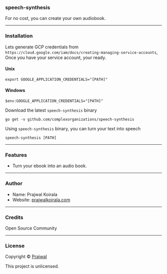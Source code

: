 ### speech-synthesis

For no cost, you can create your own audiobook.

---
### Installation

Lets generate GCP credentials from `https://cloud.google.com/iam/docs/creating-managing-service-accounts`, Once you have your service account, your ready.

#### Unix
```
export GOOGLE_APPLICATION_CREDENTIALS="[PATH]"
```

#### Windows
```
$env:GOOGLE_APPLICATION_CREDENTIALS="[PATH]"
```

Download the latest `speech-synthesis` binary
```
go get -v github.com/complexorganizations/speech-synthesis
```

Using `speech-synthesis` binary, you can turn your text into speech
```
speech-synthesis [PATH]
```

---
### Features
- Turn your ebook into an audio book.

---
### Author
* Name: Prajwal Koirala
* Website: [prajwalkoirala.com](https://www.prajwalkoirala.com)

---	
### Credits
Open Source Community

---
### License
Copyright © [Prajwal](https://github.com/prajwal-koirala)

This project is unlicensed.
